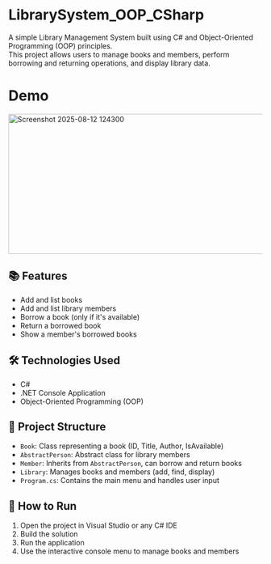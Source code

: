 
# LibrarySystem_OOP_CSharp

A simple Library Management System built using C# and Object-Oriented Programming (OOP) principles.  
This project allows users to manage books and members, perform borrowing and returning operations, and display library data.

# Demo
<img width="1170" height="277" alt="Screenshot 2025-08-12 124300" src="https://github.com/user-attachments/assets/90cc1432-cb87-4746-abef-6bcd4ef88a71" />

## 📚 Features

- Add and list books
- Add and list library members
- Borrow a book (only if it's available)
- Return a borrowed book
- Show a member's borrowed books

## 🛠️ Technologies Used

- C#
- .NET Console Application
- Object-Oriented Programming (OOP)

## 🧱 Project Structure

- `Book`: Class representing a book (ID, Title, Author, IsAvailable)
- `AbstractPerson`: Abstract class for library members
- `Member`: Inherits from `AbstractPerson`, can borrow and return books
- `Library`: Manages books and members (add, find, display)
- `Program.cs`: Contains the main menu and handles user input

## 🚀 How to Run

1. Open the project in Visual Studio or any C# IDE
2. Build the solution
3. Run the application
4. Use the interactive console menu to manage books and members
